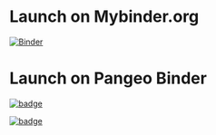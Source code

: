 # Launch on Mybinder.org
[![Binder](https://mybinder.org/badge_logo.svg)](https://mybinder.org/v2/gh/scottyhq/pangeo-binder-test/pangeo-notebook?urlpath=lab)

# Launch on Pangeo Binder

[![badge](https://img.shields.io/static/v1.svg?logo=Jupyter&label=Pangeo+Binder&message=GCE+us-central1&color=blue)](https://binder.pangeo.io/v2/gh/scottyhq/pangeo-binder-test/pangeo-notebook?urlpath=lab)

[![badge](https://img.shields.io/static/v1.svg?logo=Jupyter&label=Pangeo+Binder&message=AWS+us-west-2&color=orange)](https://aws-uswest2-binder.pangeo.io/v2/gh/scottyhq/pangeo-binder-test/pangeo-notebook?urlpath=lab)
